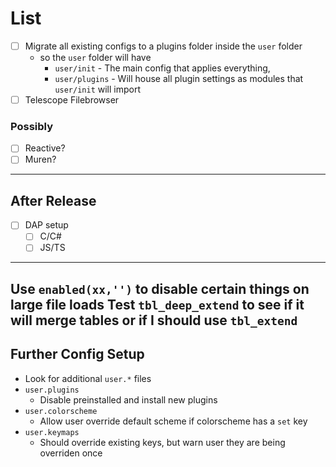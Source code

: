 # List
- [ ] Migrate all existing configs to a plugins folder inside the `user` folder
    - so the `user` folder will have
        - `user/init` - The main config that applies everything,
        - `user/plugins` - Will house all plugin settings as modules that `user/init` will import
- [ ] Telescope Filebrowser
### Possibly
- [ ] Reactive?
- [ ] Muren?
---
## After Release
- [ ] DAP setup
    - [ ] C/C#
    - [ ] JS/TS

---
Use `enabled(xx,'')` to disable certain things on large file loads
Test `tbl_deep_extend` to see if it will merge tables or if I should use `tbl_extend`
---

## Further Config Setup
- Look for additional `user.*` files
 - `user.plugins`
    - Disable preinstalled and install new plugins
 - `user.colorscheme`
    - Allow user override default scheme if colorscheme has a `set` key
 - `user.keymaps`
    - Should override existing keys, but warn user they are being overriden once
